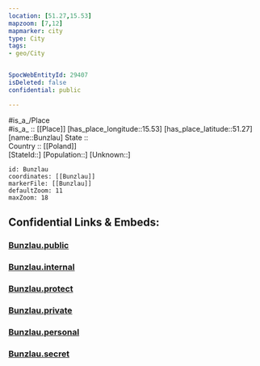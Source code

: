 ```yaml
---
location: [51.27,15.53] 
mapzoom: [7,12] 
mapmarker: city 
type: City
tags:
- geo/City


SpocWebEntityId: 29407
isDeleted: false
confidential: public

---
```

#is_a_/Place  
#is_a_ :: [[Place]] 
[has_place_longitude::15.53] 
[has_place_latitude::51.27] 
[name::Bunzlau] 
State ::  
Country :: [[Poland]]  
[StateId::] 
[Population::] 
[Unknown::] 


```leaflet
id: Bunzlau
coordinates: [[Bunzlau]] 
markerFile: [[Bunzlau]] 
defaultZoom: 11 
maxZoom: 18
```


## Confidential Links & Embeds: 

### [Bunzlau.public](/_public/\Earth\Continent\Europe\Europe~East\Poland\Provinces~Poland\Lower_Silesian\CityBunzlau.public.md) 

### [Bunzlau.internal](/_internal/\Earth\Continent\Europe\Europe~East\Poland\Provinces~Poland\Lower_Silesian\CityBunzlau.internal.md) 

### [Bunzlau.protect](/_protect/\Earth\Continent\Europe\Europe~East\Poland\Provinces~Poland\Lower_Silesian\CityBunzlau.protect.md) 

### [Bunzlau.private](/_private/\Earth\Continent\Europe\Europe~East\Poland\Provinces~Poland\Lower_Silesian\CityBunzlau.private.md) 

### [Bunzlau.personal](/_personal/\Earth\Continent\Europe\Europe~East\Poland\Provinces~Poland\Lower_Silesian\CityBunzlau.personal.md) 

### [Bunzlau.secret](/_secret/\Earth\Continent\Europe\Europe~East\Poland\Provinces~Poland\Lower_Silesian\CityBunzlau.secret.md)


